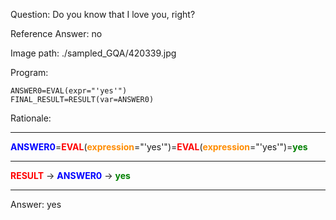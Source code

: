 Question: Do you know that I love you, right?

Reference Answer: no

Image path: ./sampled_GQA/420339.jpg

Program:

```
ANSWER0=EVAL(expr="'yes'")
FINAL_RESULT=RESULT(var=ANSWER0)
```
Rationale:

<hr><div><b><span style='color: blue;'>ANSWER0</span></b>=<b><span style='color: red;'>EVAL</span></b>(<b><span style='color: darkorange;'>expression</span></b>="'yes'")=<b><span style='color: red;'>EVAL</span></b>(<b><span style='color: darkorange;'>expression</span></b>="'yes'")=<b><span style='color: green;'>yes</span></b></div><hr><div><b><span style='color: red;'>RESULT</span></b> -> <b><span style='color: blue;'>ANSWER0</span></b> -> <b><span style='color: green;'>yes</span></b></div><hr>

Answer: yes

